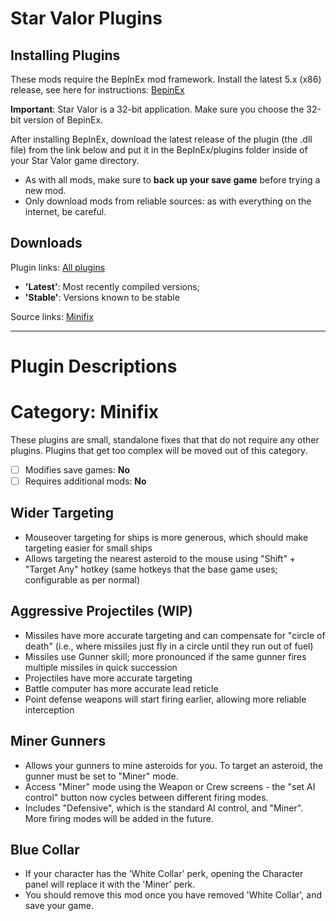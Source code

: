 Star Valor Plugins
===

Installing Plugins
---
These mods require the BepInEx mod framework.
Install the latest 5.x (x86) release, see here for instructions: [BepinEx](https://docs.bepinex.dev/articles/user_guide/installation/index.html)

**Important**: Star Valor is a 32-bit application. Make sure you choose the 32-bit version of BepinEx.

After installing BepInEx, download the latest release of the plugin (the .dll file) from the link below and put it in the BepInEx/plugins folder inside of your Star Valor game directory.

* As with all mods, make sure to **back up your save game** before trying a new mod.
* Only download mods from reliable sources: as with everything on the internet, be careful.

Downloads
---
Plugin links: [All plugins](https://www.dropbox.com/sh/bn4kfjyousemti0/AAAQMEH73Icp3-Yvi-WtwREZa?dl=0)
* **'Latest'**: Most recently compiled versions; 
* **'Stable'**: Versions known to be stable

Source links: [Minifix](https://github.com/Technological-Singularity/Star-Valor---Minifix)

---

Plugin Descriptions
===

Category: Minifix
===

These plugins are small, standalone fixes that that do not require any other plugins. Plugins that get too complex will be moved out of this category.

- [ ] Modifies save games: **No**
- [ ] Requires additional mods: **No**

Wider Targeting
---
* Mouseover targeting for ships is more generous, which should make targeting easier for small ships
* Allows targeting the nearest asteroid to the mouse using "Shift" + "Target Any" hotkey (same hotkeys that the base game uses; configurable as per normal)

Aggressive Projectiles (WIP)
---
* Missiles have more accurate targeting and can compensate for "circle of death" (i.e., where missiles just fly in a circle until they run out of fuel)
* Missiles use Gunner skill; more pronounced if the same gunner fires multiple missiles in quick succession
* Projectiles have more accurate targeting
* Battle computer has more accurate lead reticle
* Point defense weapons will start firing earlier, allowing more reliable interception

Miner Gunners
---
* Allows your gunners to mine asteroids for you. To target an asteroid, the gunner must be set to "Miner" mode. 
* Access "Miner" mode using the Weapon or Crew screens - the "set AI control" button now cycles between different firing modes.
* Includes "Defensive", which is the standard AI control, and "Miner". More firing modes will be added in the future.

Blue Collar
---
* If your character has the 'White Collar' perk, opening the Character panel will replace it with the 'Miner' perk.
* You should remove this mod once you have removed 'White Collar', and save your game.
